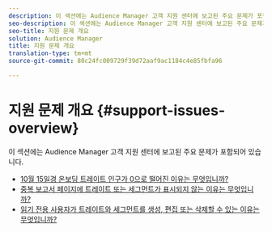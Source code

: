 ```yaml
---
description: 이 섹션에는 Audience Manager 고객 지원 센터에 보고된 주요 문제가 포함되어 있습니다.
seo-description: 이 섹션에는 Audience Manager 고객 지원 센터에 보고된 주요 문제가 포함되어 있습니다.
seo-title: 지원 문제 개요
solution: Audience Manager
title: 지원 문제 개요
translation-type: tm+mt
source-git-commit: 80c24fc009729f39d72aaf9ac1184c4e85fbfa96

---
```



# 지원 문제 개요 {#support-issues-overview}

이 섹션에는 Audience Manager 고객 지원 센터에 보고된 주요 문제가 포함되어 있습니다.

* [10월 15일경 온보딩 트레이트 인구가 0으로 떨어진 이유는 무엇입니까?](/help/using/support-issues/why-did-my-onboarded-trait-populations-drop-to-0-around-october.md)
* [중복 보고서 페이지에 트레이트 또는 세그먼트가 표시되지 않는 이유는 무엇입니까?](/help/using/support-issues/why-do-my-traits-or-segments-not-show-up-in-the-overlap-reports.md)
* [읽기 전용 사용자가 트레이트와 세그먼트를 생성, 편집 또는 삭제할 수 있는 이유는 무엇입니까?](/help/using/support-issues/aam-read-only-users-create-delete-traits-segments.md)